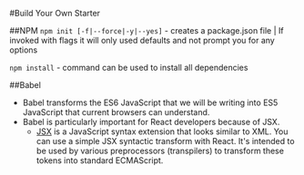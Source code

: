 #Build Your Own Starter

##NPM
`npm init [-f|--force|-y|--yes]` - creates a package.json file | If invoked with flags it will only used defaults and not prompt you for any options

`npm install` - command can be used to install all dependencies


##Babel
- Babel transforms the ES6 JavaScript that we will be writing into ES5 JavaScript that current browsers can understand.
- Babel is particularly important for React developers because of JSX.
    - [JSX](https://facebook.github.io/jsx/) is a JavaScript syntax extension that looks similar to XML. You can use a simple JSX syntactic transform with React. It's intended to be used by various preprocessors (transpilers) to transform these tokens into standard ECMAScript.
